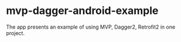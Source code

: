# mvp-dagger-android-example

The app presents an example of using MVP, Dagger2, Retrofit2 in one project.
